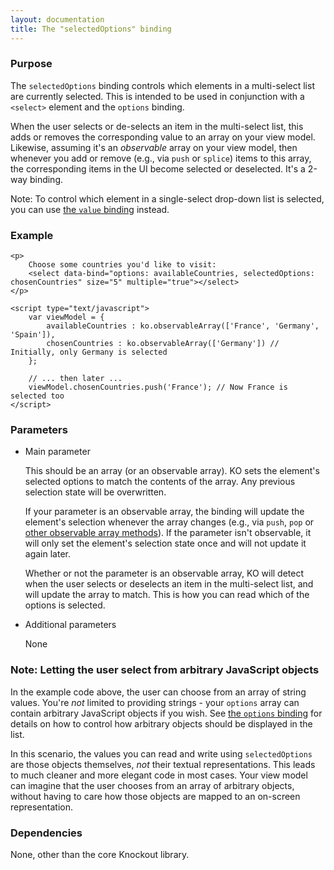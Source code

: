```yaml
---
layout: documentation
title: The "selectedOptions" binding
---
```


### Purpose
The `selectedOptions` binding controls which elements in a multi-select list are currently selected. This is intended to be used in conjunction with a `<select>` element and the `options` binding.

When the user selects or de-selects an item in the multi-select list, this adds or removes the corresponding value to an array on your view model. 
Likewise, assuming it's an *observable* array on your view model, then whenever you add or remove (e.g., via `push` or `splice`) items to this array, the corresponding items in the UI become selected or deselected. It's a 2-way binding.

Note: To control which element in a single-select drop-down list is selected, you can use [the `value` binding](value-binding.html) instead.

### Example
    <p>
        Choose some countries you'd like to visit: 
        <select data-bind="options: availableCountries, selectedOptions: chosenCountries" size="5" multiple="true"></select>
    </p>
    
    <script type="text/javascript">
        var viewModel = {
            availableCountries : ko.observableArray(['France', 'Germany', 'Spain']),
            chosenCountries : ko.observableArray(['Germany']) // Initially, only Germany is selected
        };
        
        // ... then later ...
        viewModel.chosenCountries.push('France'); // Now France is selected too
    </script>
    
### Parameters

 * Main parameter
   
   This should be an array (or an observable array). KO sets the element's selected options to match the contents of the array. Any previous selection state will be overwritten.
   
   If your parameter is an observable array, the binding will update the element's selection whenever the array changes (e.g., via `push`, `pop` or [other observable array methods](observableArrays.html)). If the parameter isn't observable, it will only set the element's selection state once and will not update it again later.
   
   Whether or not the parameter is an observable array, KO will detect when the user selects or deselects an item in the multi-select list, and will update the array to match. This is how you can read which of the options is selected.
      
 * Additional parameters 

   None
   
### Note: Letting the user select from arbitrary JavaScript objects

In the example code above, the user can choose from an array of string values. You're *not* limited to providing strings - your `options` array can contain arbitrary JavaScript objects if you wish. See [the `options` binding](options-binding.html) for details on how to control how arbitrary objects should be displayed in the list.

In this scenario, the values you can read and write using `selectedOptions` are those objects themselves, *not* their textual representations. This leads to much cleaner and more elegant code in most cases. Your view model can imagine that the user chooses from an array of arbitrary objects, without having to care how those objects are mapped to an on-screen representation.
     
### Dependencies

None, other than the core Knockout library.